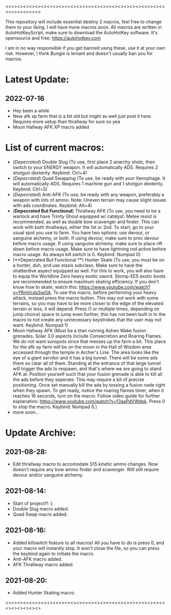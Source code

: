 <><><><><><><><><><><><><><><><><><><><><><><><><><><><><><><><><>

This repository will include essential destiny 2 macros, feel free to change them to your liking.
I will have more macros soon.
All macros are written in AutoHotKeyScript, make sure to download the AutoHotKey software. It's opensource and free: https://autohotkey.com

I am in no way responsible if you get banned using these, use it at your own risk. However, I think Bungie is leniant and doesn't usually ban you for macros.

# Latest Update:
## 2022-07-16
- Hey been a while
- New afk xp farm that is a bit old but might as well just post it here. Requires more setup than thrallway for sure so yea
- Moon Hallway AFK XP macro added

# List of current macros:
- (*Depecrated*) Double Slug (To use, first place 2 anarchy shots, then switch to your ENERGY weapon. It will automatically ADS. Requires 2 shotgun dexterity. Keybind: Ctrl+4)
- (*Depecrated*) Quad Swapping (To use, be ready with your Xenophage. It will automatically ADS. Requires 1 machine gun and 1 shotgun dexterity. Keybind: Ctrl+5)
- (*Depecrated*) Anti-AFK (To use, be ready with any weapon, preferably a weapon with lots of ammo. Note: Uneven terrain may cause slight issues with ads coordinates. Keybind: Alt+4)
- (**Depecrated But Functional**) Thrallway AFK (To use, you need to be a warlock and have Trinity Ghoul equipped w/ catalyst. Melee resist is recommended, as well as double bow scavenger and finder. This can work with both thrallways, either the 1st or 2nd. To start, go to your usual spot you use to farm. You have two options: use devour, or sanguine alchemy, or both. If using devour, make sure to proc devour before macro usage. If using sanguine alchemy, make sure to place rift down before macro usage. Make sure to have lightning rod active before macro usage. As always kill switch is 0. Keybind: Numpad 0)
- (**Depecrated But Functional <Replace With Eager Edge Sword> **) Hunter Skate (To use, you must be on a hunter, duh, and use stasis subclass. Make sure to have the shatterdive aspect equipped as well. For this to work, you will also have to equip the Worldline Zero heavy exotic sword. Stomp-EE5 exotic boots are recommended to ensure maximum skating efficiency. If you don't know how to skate, watch this: https://www.youtube.com/watch?v=YRmVcdsSwOA. To use this macro, before performing your heavy attack, instead press the macro button. This may not work with some terrains, so you may have to be more closer to the edge of the elevated terrain or less, it will depend. Press (1 or multiple times, depending on jump choice) space to jump even further, this has not been built in to the macro to not create any unnecessary keystrokes that the user may not want. Keybind: Numpad 1)
- Moon Hallway AFK (Must be a titan running Ashen Wake fusion grenades. Solar 3.0 aspects include Consecretion and Roaring Flames. We do not want sunspots since that messes up the farm a bit. This place for the afk xp farm will be on the moon in the Hall of Wisdom area accessed through the temple in Archer's Line. The area looks like the eye of a giant servitor and it has a big tunnel. There will be some ads there so clear all of them. Standing at the entrance of that large tunnel will trigger the ads to respawn, and that's where we are going to stand AFK at. Position yourself such that your fusion grenade is able to kill all the ads before they seperate. This may require a bit of precise positioning. Once set manually kill the ads by tossing a fusion nade right when they spawn. To get ready, notice the roaring flames timer, when it reaches 16 seconds, turn on the macro. Follow video guide for further explanation: https://www.youtube.com/watch?v=f3aaPdVWdpk. Press 0 to stop the macro. Keybind: Numpad 0.)
- more soon...

# Update Archive:
## 2021-08-28: 
- Edit thrallway macro to accomodate S15 kinetic ammo changes. Now doesn't require any bow ammo finder and scavenger. Will still require devour and/or sanguine alchemy.

## 2021-08-14:
- Start of project!!! :)
- Double Slug macro added.
- Quad Swap macro added.

## 2021-08-16:
- Added killswitch feature to all macros! All you have to do is press 0, and your macro will instantly stop. It won't close the file, so you can press the keybind again to initiate the macro. 
- Anti-AFK macro added. 
- AFK Thrallway macro added.

## 2021-08-20:
- Added Hunter Skating macro.

<><><><><><><><><><><><><><><><><><><><><><><><><><><><><><><><><>
